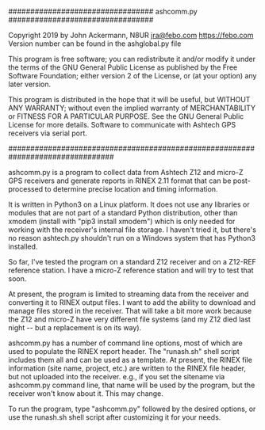 
#################################  ashcomm.py  #################################

Copyright 2019 by John Ackermann, N8UR jra@febo.com https://febo.com
Version number can be found in the ashglobal.py file

This program is free software; you can redistribute it and/or modify
it under the terms of the GNU General Public License as published by
the Free Software Foundation; either version 2 of the License, or
(at your option) any later version.

This program is distributed in the hope that it will be useful,
but WITHOUT ANY WARRANTY; without even the implied warranty of
MERCHANTABILITY or FITNESS FOR A PARTICULAR PURPOSE.  See the
GNU General Public License for more details.
Software to communicate with Ashtech GPS receivers via serial port.

################################################################################

ashcomm.py is a program to collect data from Ashtech Z12 and micro-Z GPS
receivers and generate reports in RINEX 2.11 format that can be post-
processed to determine precise location and timing information.

It is written in Python3 on a Linux platform.  It does not use any
libraries or modules that are not part of a standard Python distribution,
other than xmodem (install with "pip3 install xmodem") which is only
needed for working with the receiver's internal file storage.  I haven't 
tried it, but there's no reason ashtech.py shouldn't run on a Windows
system that has Python3 installed.

So far, I've tested the program on a standard Z12 receiver and on a
Z12-REF reference station.  I have a micro-Z reference station and
will try to test that soon.

At present, the program is limited to streaming data from the receiver
and converting it to RINEX output files.  I want to add the ability to
download and manage files stored in the receiver.  That will take a bit
more work because the Z12 and micro-Z have very different file systems
(and my Z12 died last night -- but a replacement is on its way).

ashcomm.py has a number of command line options, most of which are used to
populate the RINEX report header.  The "runash.sh" shell script
includes them all and can be used as a template.  At present, the
RINEX file information (site name, project, etc.) are written to
the RINEX file header, but not uploaded into the receiver.  e.g.,
if you set the sitename via ashcomm.py command line, that name
will be used by the program, but the receiver won't know about it.
This may change.

To run the program, type "ashcomm.py" followed by the desired options, or
use the runash.sh shell script after customizing it for your needs.
